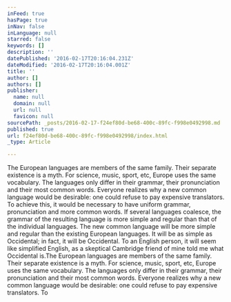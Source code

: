 ```yaml
---
inFeed: true
hasPage: true
inNav: false
inLanguage: null
starred: false
keywords: []
description: ''
datePublished: '2016-02-17T20:16:04.231Z'
dateModified: '2016-02-17T20:16:04.001Z'
title: ''
author: []
authors: []
publisher:
  name: null
  domain: null
  url: null
  favicon: null
sourcePath: _posts/2016-02-17-f24ef80d-be68-400c-89fc-f998e0492998.md
published: true
url: f24ef80d-be68-400c-89fc-f998e0492998/index.html
_type: Article

---
```

The European languages are members of the same family. Their separate existence is a myth. For science, music, sport, etc, Europe uses the same vocabulary. The languages only differ in their grammar, their pronunciation and their most common words. Everyone realizes why a new common language would be desirable: one could refuse to pay expensive translators. To achieve this, it would be necessary to have uniform grammar, pronunciation and more common words. If several languages coalesce, the grammar of the resulting language is more simple and regular than that of the individual languages. The new common language will be more simple and regular than the existing European languages. It will be as simple as Occidental; in fact, it will be Occidental. To an English person, it will seem like simplified English, as a skeptical Cambridge friend of mine told me what Occidental is.The European languages are members of the same family. Their separate existence is a myth. For science, music, sport, etc, Europe uses the same vocabulary. The languages only differ in their grammar, their pronunciation and their most common words. Everyone realizes why a new common language would be desirable: one could refuse to pay expensive translators. To